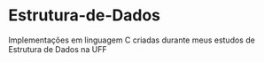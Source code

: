 # Estrutura-de-Dados
Implementações em linguagem C criadas durante meus estudos de Estrutura de Dados na UFF
